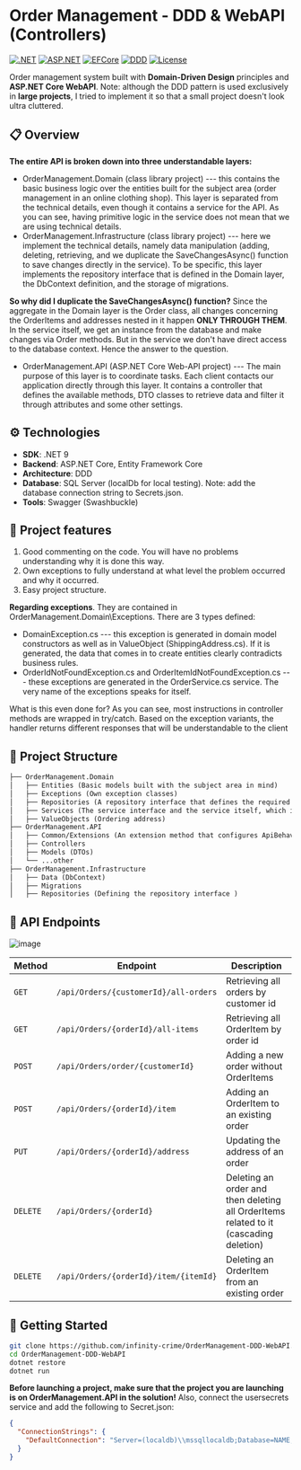 # Order Management - DDD & WebAPI (Controllers)

[![.NET](https://img.shields.io/badge/.NET-9.0-purple)](https://dotnet.microsoft.com/)
[![ASP.NET](https://img.shields.io/badge/ASP.NET-9.0-blue)](https://dotnet.microsoft.com/ru-ru/apps/aspnet)
[![EFCore](https://img.shields.io/badge/EntityFrameworkCore-9.0.5-yellow)](https://learn.microsoft.com/ru-ru/ef/core/)
[![DDD](https://img.shields.io/badge/Architecture-DDD-blue)](https://domainlanguage.com/ddd/)
[![License](https://img.shields.io/badge/License-MIT-green)](LICENSE)

Order management system built with **Domain-Driven Design** principles and **ASP.NET Core WebAPI**.
Note: although the DDD pattern is used exclusively in **large projects**, I tried to implement it so that a small project doesn't look ultra cluttered.

## 📋 Overview
**The entire API is broken down into three understandable layers:**
- OrderManagement.Domain (class library project) --- this contains the basic business logic over the entities built for the subject area (order management in an online clothing shop). This layer is separated from the technical details, even though it contains a service for the API. As you can see, having primitive logic in the service does not mean that we are using technical details.
- OrderManagement.Infrastructure (class library project) --- here we implement the technical details, namely data manipulation (adding, deleting, retrieving, and we duplicate the SaveChangesAsync() function to save changes directly in the service). To be specific, this layer implements the repository interface that is defined in the Domain layer, the DbContext definition, and the storage of migrations.

**So why did I duplicate the SaveChangesAsync() function?** Since the aggregate in the Domain layer is the Order class, all changes concerning the OrderItems and addresses nested in it happen **ONLY THROUGH THEM**. In the service itself, we get an instance from the database and make changes via Order methods. But in the service we don't have direct access to the database context. Hence the answer to the question.
- OrderManagement.API (ASP.NET Core Web-API project) --- The main purpose of this layer is to coordinate tasks. Each client contacts our application directly through this layer. It contains a controller that defines the available methods, DTO classes to retrieve data and filter it through attributes and some other settings.

## ⚙️ Technologies
- **SDK**: .NET 9
- **Backend**: ASP.NET Core, Entity Framework Core
- **Architecture**: DDD
- **Database**: SQL Server (localDb for local testing). Note: add the database connection string to Secrets.json.
- **Tools**: Swagger (Swashbuckle)

## 🚀 Project features
1. Good commenting on the code. You will have no problems understanding why it is done this way.
2. Own exceptions to fully understand at what level the problem occurred and why it occurred.
3. Easy project structure.

**Regarding exceptions**. They are contained in OrderManagement.Domain\Exceptions. There are 3 types defined:
- DomainException.cs --- this exception is generated in domain model constructors as well as in ValueObject (ShippingAddress.cs). If it is generated, the data that comes in to create entities clearly contradicts business rules.
- OrderIdNotFoundException.cs and OrderItemIdNotFoundException.cs --- these exceptions are generated in the OrderService.cs service. The very name of the exceptions speaks for itself.

What is this even done for? As you can see, most instructions in controller methods are wrapped in try/catch. Based on the exception variants, the handler returns different responses that will be understandable to the client

## 🧩 Project Structure

```txt
├── OrderManagement.Domain
│   ├── Entities (Basic models built with the subject area in mind)
│   ├── Exceptions (Own exception classes)
│   ├── Repositories (A repository interface that defines the required minimum methods with the database)
│   ├── Services (The service interface and the service itself, which includes primitive logic limited to technical details)
│   ├── ValueObjects (Ordering address)
├── OrderManagement.API
│   ├── Common/Extensions (An extension method that configures ApiBehaviorOptions on exceptions in Middleware)
│   ├── Controllers 
│   ├── Models (DTOs)
│   └── ...other
├── OrderManagement.Infrastructure
│   ├── Data (DbContext)
│   ├── Migrations
│   ├── Repositories (Defining the repository interface )
```

## 🌟 API Endpoints
![image](https://github.com/user-attachments/assets/9c3eb9f5-a497-4688-b925-6d41f3693e24)

| Method | Endpoint                  | Description                |
|--------|---------------------------|----------------------------|
| `GET`  | `/api/Orders/{customerId}/all-orders` | Retrieving all orders by customer id |
| `GET`  | `/api/Orders/{orderId}/all-items` | Retrieving all OrderItem by order id |
| `POST` | `/api/Orders/order/{customerId}` | Adding a new order without OrderItems |
| `POST` | `/api/Orders/{orderId}/item` | Adding an OrderItem to an existing order |
| `PUT`  | `/api/Orders/{orderId}/address`       | Updating the address of an order |
| `DELETE` | `/api/Orders/{orderId}`     | Deleting an order and then deleting all OrderItems related to it (cascading deletion) |
| `DELETE` | `/api/Orders/{orderId}/item/{itemId}`     | Deleting an OrderItem from an existing order |

## 🚀 Getting Started
```bash
git clone https://github.com/infinity-crime/OrderManagement-DDD-WebAPI.git
cd OrderManagement-DDD-WebAPI
dotnet restore
dotnet run
```
**Before launching a project, make sure that the project you are launching is on OrderManagement.API in the solution!**
Also, connect the usersecrets service and add the following to Secret.json:
```json
{
  "ConnectionStrings": {
    "DefaultConnection": "Server=(localdb)\\mssqllocaldb;Database=NAME;Trusted_Connection=True;"
  }
}
```
